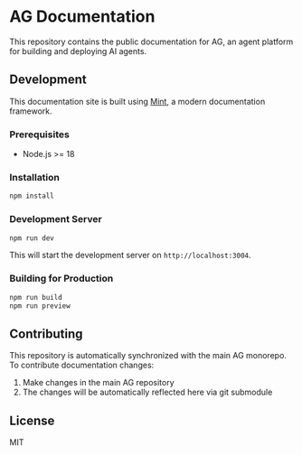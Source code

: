 # AG Documentation

This repository contains the public documentation for AG, an agent platform for building and deploying AI agents.

## Development

This documentation site is built using [Mint](https://mintlify.com/), a modern documentation framework.

### Prerequisites

- Node.js >= 18

### Installation

```bash
npm install
```

### Development Server

```bash
npm run dev
```

This will start the development server on `http://localhost:3004`.

### Building for Production

```bash
npm run build
npm run preview
```

## Contributing

This repository is automatically synchronized with the main AG monorepo. To contribute documentation changes:

1. Make changes in the main AG repository
2. The changes will be automatically reflected here via git submodule

## License

MIT
